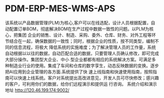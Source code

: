 # PDM-ERP-MES-WMS-APS
 该系统以产品数据管理(PLM)为核心,客户可以在线选配，设计人员根据配置，自动配置订单BOM，彻底解决BOM在生产过程中数据一致性的问题。以PLM为核心，把集团
企业的销售、设计、制造、采购、委外、仓库、财务、对外工程等环节结合在一起，确保数据的一致性；同时，根据企业的性质，按不同类型，编制不同的信息流程，将极大
降低系统的实施难度；为了解决管理人员的工作量，系统自动根据以以往的数据，自动匹配合适的数据，只要管理人员确认修改，即可完成大部分操作。集团型大企业、中小
型企业都都有相应的系统解决方案。可满足多种制造业行业的使用。集成了车间和仓库的数字孪生，动态反映数据的变换。逐步把AI应用到企业管理的各方面.系统提供了快
速上线指南和快速使用指南，按照指南可以快速上线系统。客户对系统提出高改进意见，开发人员可尽快修改；感兴趣的客户，可利用你们的数据，给你们远程演示和提供运
行咨询。
     系统介绍和演示地址 http://120.46.199.174:9002/
